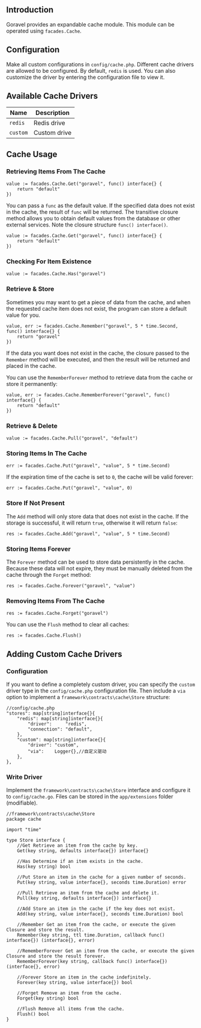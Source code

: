 ## Introduction

Goravel provides an expandable cache module. This module can be operated using `facades.Cache`.

## Configuration

Make all custom configurations in `config/cache.php`. Different cache drivers are allowed to be configured. By default, `redis` is used. You can also customize the driver by entering the configuration file to view it.

## Available Cache Drivers

| Name     | Description  |
| -------- | ------------ |
| `redis`  | Redis drive  |
| `custom` | Custom drive |

## Cache Usage

### Retrieving Items From The Cache

```
value := facades.Cache.Get("goravel", func() interface{} {
    return "default"
})
```

You can pass a `func` as the default value. If the specified data does not exist in the cache, the result of `func` will be returned. The transitive closure method allows you to obtain default values from the database or other external services. Note the closure structure `func() interface()`.

```
value := facades.Cache.Get("goravel", func() interface{} {
    return "default"
})
```

### Checking For Item Existence

```
value := facades.Cache.Has("goravel")
```

### Retrieve & Store

Sometimes you may want to get a piece of data from the cache, and when the requested cache item does not exist, the program can store a default value for you.

```
value, err := facades.Cache.Remember("goravel", 5 * time.Second, func() interface{} {
    return "goravel"
})
```

If the data you want does not exist in the cache, the closure passed to the `Remember` method will be executed, and then the result will be returned and placed in the cache.

You can use the `RememberForever` method to retrieve data from the cache or store it permanently:

```
value, err := facades.Cache.RememberForever("goravel", func() interface{} {
    return "default"
})
```

### Retrieve & Delete

```
value := facades.Cache.Pull("goravel", "default")
```

### Storing Items In The Cache

```
err := facades.Cache.Put("goravel", "value", 5 * time.Second)
```

If the expiration time of the cache is set to `0`, the cache will be valid forever:

```
err := facades.Cache.Put("goravel", "value", 0)
```

### Store If Not Present

The `Add` method will only store data that does not exist in the cache. If the storage is successful, it will return `true`, otherwise it will return `false`:

```
res := facades.Cache.Add("goravel", "value", 5 * time.Second)
```

### Storing Items Forever

The `Forever` method can be used to store data persistently in the cache. Because these data will not expire, they must be manually deleted from the cache through the `Forget` method:

```
res := facades.Cache.Forever("goravel", "value")
```

### Removing Items From The Cache

```
res := facades.Cache.Forget("goravel")
```

You can use the `Flush` method to clear all caches:

```
res := facades.Cache.Flush()
```

## Adding Custom Cache Drivers

### Configuration

If you want to define a completely custom driver, you can specify the `custom` driver type in the `config/cache.php` configuration file.
Then include a `via` option to implement a `framework\contracts\cache\Store` structure:

```
//config/cache.php
"stores": map[string]interface{}{
    "redis": map[string]interface{}{
        "driver":     "redis",
        "connection": "default",
    },
    "custom": map[string]interface{}{
        "driver": "custom",
        "via":    Logger{},//自定义驱动
    },
},
```

### Write Driver

Implement the `framework\contracts\cache\Store` interface and configure it to `config/cache.go`. Files can be stored in the `app/extensions` folder (modifiable).

```
//framework\contracts\cache\Store
package cache

import "time"

type Store interface {
    //Get Retrieve an item from the cache by key.
    Get(key string, defaults interface{}) interface{}

    //Has Determine if an item exists in the cache.
    Has(key string) bool

    //Put Store an item in the cache for a given number of seconds.
    Put(key string, value interface{}, seconds time.Duration) error

    //Pull Retrieve an item from the cache and delete it.
    Pull(key string, defaults interface{}) interface{}

    //Add Store an item in the cache if the key does not exist.
    Add(key string, value interface{}, seconds time.Duration) bool

    //Remember Get an item from the cache, or execute the given Closure and store the result.
    Remember(key string, ttl time.Duration, callback func() interface{}) (interface{}, error)

    //RememberForever Get an item from the cache, or execute the given Closure and store the result forever.
    RememberForever(key string, callback func() interface{}) (interface{}, error)

    //Forever Store an item in the cache indefinitely.
    Forever(key string, value interface{}) bool

    //Forget Remove an item from the cache.
    Forget(key string) bool

    //Flush Remove all items from the cache.
    Flush() bool
}
```
